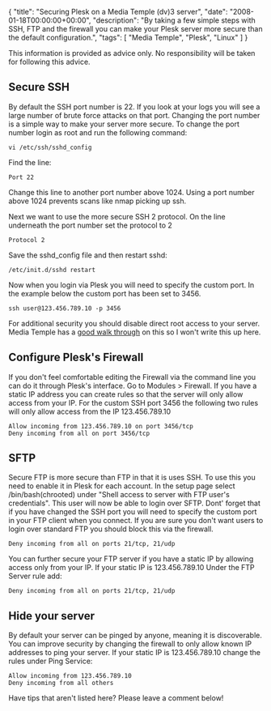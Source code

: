 {
  "title": "Securing Plesk on a Media Temple (dv)3 server",
  "date": "2008-01-18T00:00:00+00:00",
  "description": "By taking a few simple steps with SSH, FTP and the firewall you can make your Plesk server more secure than the default configuration.",
  "tags": [
    "Media Temple",
    "Plesk",
    "Linux"
  ]
}

This information is provided as advice only. No responsibility will be taken for following this advice. 

## Secure SSH

By default the SSH port number is 22. If you look at your logs you will see a large number of brute force attacks on that port. Changing the port number is a simple way to make your server more secure. To change the port number login as root and run the following command: 

    vi /etc/ssh/sshd_config

Find the line: 

    Port 22

Change this line to another port number above 1024. Using a port number above 1024 prevents scans like nmap picking up ssh. 

Next we want to use the more secure SSH 2 protocol. On the line underneath the port number set the protocol to 2 

    Protocol 2

Save the sshd_config file and then restart sshd: 

    /etc/init.d/sshd restart

Now when you login via Plesk you will need to specify the custom port. In the example below the custom port has been set to 3456. 

    ssh user@123.456.789.10 -p 3456

For additional security you should disable direct root access to your server. Media Temple has a [good walk through][1] on this so I won't write this up here.

## Configure Plesk's Firewall

If you don't feel comfortable editing the Firewall via the command line you can do it through Plesk's interface. Go to Modules > Firewall. If you have a static IP address you can create rules so that the server will only allow access from your IP. For the custom SSH port 3456 the following two rules will only allow access from the IP 123.456.789.10 

    Allow incoming from 123.456.789.10 on port 3456/tcp 
    Deny incoming from all on port 3456/tcp


## SFTP

Secure FTP is more secure than FTP in that it is uses SSH. To use this you need to enable it in Plesk for each account. In the setup page select /bin/bash(chrooted) under "Shell access to server with FTP user's credentials". This user will now be able to login over SFTP. Dont' forget that if you have changed the SSH port you will need to specify the custom port in your FTP client when you connect. If you are sure you don't want users to login over standard FTP you should block this via the firewall.  

    Deny incoming from all on ports 21/tcp, 21/udp

You can further secure your FTP server if you have a static IP by allowing access only from your IP. If your static IP is 123.456.789.10 Under the FTP Server rule add: 

    Deny incoming from all on ports 21/tcp, 21/udp

## Hide your server

By default your server can be pinged by anyone, meaning it is discoverable. You can improve security by changing the firewall to only allow known IP addresses to ping your server. If your static IP is 123.456.789.10 change the rules under Ping Service: 

    Allow incoming from 123.456.789.10 
    Deny incoming from all others 

Have tips that aren't listed here? Please leave a comment below!

 [1]: http://kb.mediatemple.net/article.php?id=713
